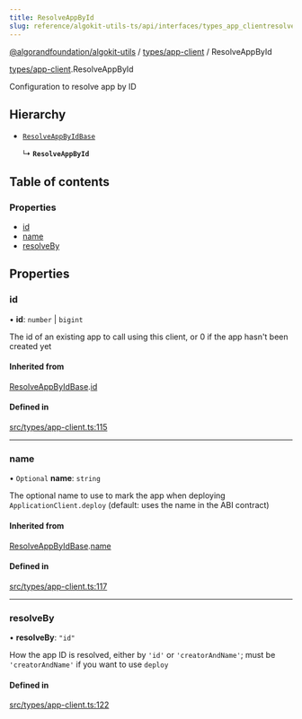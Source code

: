 ```yaml
---
title: ResolveAppById
slug: reference/algokit-utils-ts/api/interfaces/types_app_clientresolveappbyid
---
```

[@algorandfoundation/algokit-utils](/reference/algokit-utils-ts/api/overview) / [types/app-client](/reference/algokit-utils-ts/api/modules/types_app_client/) / ResolveAppById



[types/app-client](/reference/algokit-utils-ts/api/modules/types_app_client/).ResolveAppById

Configuration to resolve app by ID

## Hierarchy

- [`ResolveAppByIdBase`](/reference/algokit-utils-ts/api/interfaces/types_app_clientresolveappbyidbase/)

  ↳ **`ResolveAppById`**

## Table of contents

### Properties

- [id](#id)
- [name](#name)
- [resolveBy](#resolveby)

## Properties

### id

• **id**: `number` \| `bigint`

The id of an existing app to call using this client, or 0 if the app hasn't been created yet

#### Inherited from

[ResolveAppByIdBase](/reference/algokit-utils-ts/api/interfaces/types_app_clientresolveappbyidbase/).[id](/reference/algokit-utils-ts/api/interfaces/types_app_clientresolveappbyidbase/#id)

#### Defined in

[src/types/app-client.ts:115](https://github.com/algorandfoundation/algokit-utils-ts/blob/main/src/types/app-client.ts#L115)

___

### name

• `Optional` **name**: `string`

The optional name to use to mark the app when deploying `ApplicationClient.deploy` (default: uses the name in the ABI contract)

#### Inherited from

[ResolveAppByIdBase](/reference/algokit-utils-ts/api/interfaces/types_app_clientresolveappbyidbase/).[name](/reference/algokit-utils-ts/api/interfaces/types_app_clientresolveappbyidbase/#name)

#### Defined in

[src/types/app-client.ts:117](https://github.com/algorandfoundation/algokit-utils-ts/blob/main/src/types/app-client.ts#L117)

___

### resolveBy

• **resolveBy**: ``"id"``

How the app ID is resolved, either by `'id'` or `'creatorAndName'`; must be `'creatorAndName'` if you want to use `deploy`

#### Defined in

[src/types/app-client.ts:122](https://github.com/algorandfoundation/algokit-utils-ts/blob/main/src/types/app-client.ts#L122)